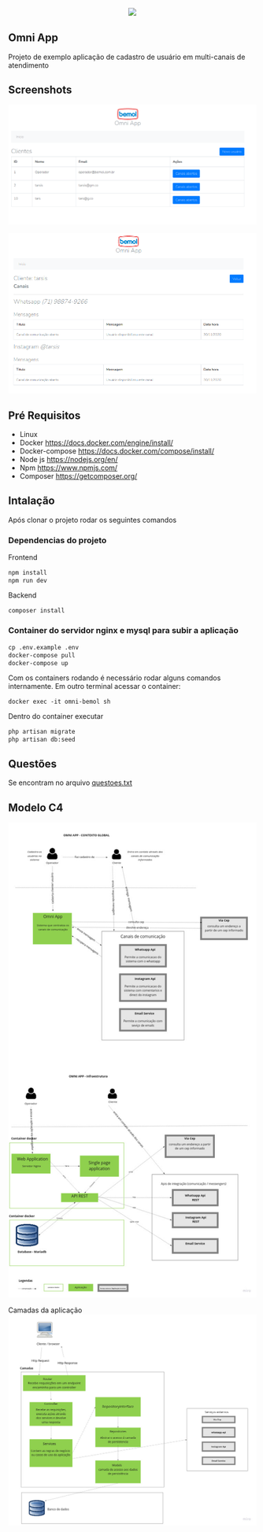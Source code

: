 <p align="center"><img src="https://d8xabijtzlaac.cloudfront.net/Custom/Content/Themes/Shared/Images/marca-bemol.svg" width="150"></p>

## Omni App

Projeto de exemplo aplicação de cadastro de usuário em multi-canais de atendimento

## Screenshots

![Screen 1](https://github.com/tarsislima/omni-app/blob/master/screen-1.png)

![Screen 2](https://github.com/tarsislima/omni-app/blob/master/screen-2.png)

## Pré Requisitos

- Linux
- Docker https://docs.docker.com/engine/install/
- Docker-compose https://docs.docker.com/compose/install/
- Node js https://nodejs.org/en/
- Npm https://www.npmjs.com/
- Composer https://getcomposer.org/

## Intalação

Após clonar o projeto rodar os seguintes comandos

### Dependencias do projeto

Frontend

```
npm install
npm run dev
```

Backend

```
composer install

```

### Container do servidor nginx e mysql para subir a aplicação

```
cp .env.example .env
docker-compose pull
docker-compose up 
```

Com os containers rodando é necessário rodar alguns comandos internamente. Em outro terminal acessar o container:

```
docker exec -it omni-bemol sh
```

Dentro do container executar

```
php artisan migrate
php artisan db:seed
```

## Questões

Se encontram no arquivo 
[questoes.txt](![Questões](https://github.com/tarsislima/omni-app/blob/master/questoes.txt))

## Modelo C4

![C4 Model](https://github.com/tarsislima/omni-app/blob/master/c4model.jpg)

Camadas da aplicação
![C4 Model - camadas](https://github.com/tarsislima/omni-app/blob/master/c4model-camadas.jpg)